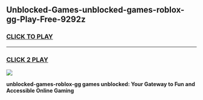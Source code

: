 
## Unblocked-Games-unblocked-games-roblox-gg-Play-Free-9292z
<h3>
<a href="https://premium76.site?title=unblocked-games-roblox-gg&ref=09A">CLICK TO PLAY</a></h3>
<hr>

<h3>
<a href="https://premium76.site?title=unblocked-games-roblox-gg&ref=09A">CLICK 2 PLAY</a>
  
</h3>

<a href="https://premium76.site?title=unblocked-games-roblox-gg&ref=09A"><img src="https://clearcache.store/games.png"></a>


**unblocked-games-roblox-gg games unblocked: Your Gateway to Fun and Accessible Online Gaming**
